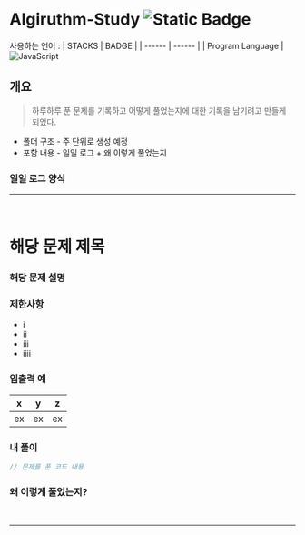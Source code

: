 # Algiruthm-Study ![Static Badge](https://img.shields.io/badge/Keep-Going-blue)

사용하는 언어 :
| STACKS | BADGE |
| ------ | ------ |
| Program Language | ![JavaScript](https://img.shields.io/badge/javascript-%23323330.svg?style=flat&logo=javascript&logoColor=%23F7DF1E)

## 개요

> 하루하루 푼 문제를 기록하고 어떻게 풀었는지에 대한 기록을 남기려고 만들게 되었다.

- 폴더 구조 - 주 단위로 생성 예정
- 포함 내용 - 일일 로그 + 왜 이렇게 풀었는지

### 일일 로그 양식

---

<br>

# 해당 문제 제목

### 해당 문제 설명

### 제한사항

- i
- ii
- iii
- iiii

### 입출력 예

| x   | y   | z   |
| --- | --- | --- |
| ex  | ex  | ex  |

### 내 풀이

```js
// 문제를 푼 코드 내용
```

### 왜 이렇게 풀었는지?

<br>

---
